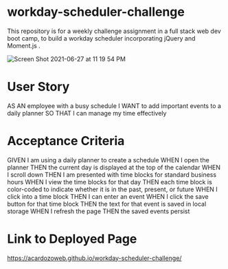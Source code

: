 # workday-scheduler-challenge
This repository is for a weekly challenge assignment in a full stack web dev boot camp, to build a workday scheduler incorporating jQuery and Moment.js .

![Screen Shot 2021-06-27 at 11 19 54 PM](https://user-images.githubusercontent.com/83983013/123574670-4c4f4480-d79e-11eb-8354-d91eab9dd5f0.png)


# User Story 
AS AN employee with a busy schedule
I WANT to add important events to a daily planner
SO THAT I can manage my time effectively

# Acceptance Criteria
GIVEN I am using a daily planner to create a schedule
WHEN I open the planner
THEN the current day is displayed at the top of the calendar
WHEN I scroll down
THEN I am presented with time blocks for standard business hours
WHEN I view the time blocks for that day
THEN each time block is color-coded to indicate whether it is in the past, present, or future
WHEN I click into a time block
THEN I can enter an event
WHEN I click the save button for that time block
THEN the text for that event is saved in local storage
WHEN I refresh the page
THEN the saved events persist

# Link to Deployed Page
https://acardozoweb.github.io/workday-scheduler-challenge/
